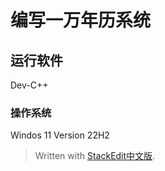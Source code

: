 ﻿

# 编写一万年历系统
## 运行软件
Dev-C++
### 操作系统
Windos 11 Version 22H2
> Written with [StackEdit中文版](https://stackedit.cn/).

